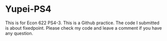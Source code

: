 # Yupei-PS4
 This is for Econ 622 PS4-3. This is a Github practice.
The code I submitted is about fixedpoint.
Please check my code and leave a comment if you have any question.